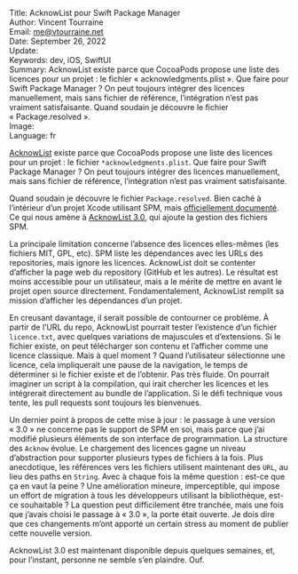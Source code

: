 Title:    AcknowList pour Swift Package Manager  
Author:   Vincent Tourraine  
Email:    me@vtourraine.net  
Date:     September 26, 2022  
Update:   
Keywords: dev, iOS, SwiftUI  
Summary:  AcknowList existe parce que CocoaPods propose une liste des licences pour un projet : le fichier « acknowledgments.plist ». Que faire pour Swift Package Manager ? On peut toujours intégrer des licences manuellement, mais sans fichier de référence, l’intégration n’est pas vraiment satisfaisante. Quand soudain je découvre le fichier « Package.resolved ».  
Image:    
Language: fr  


[AcknowList](https://github.com/vtourraine/AcknowList) existe parce que CocoaPods propose une liste des licences pour un projet : le fichier `*acknowledgments.plist`. Que faire pour Swift Package Manager ? On peut toujours intégrer des licences manuellement, mais sans fichier de référence, l’intégration n’est pas vraiment satisfaisante.

Quand soudain je découvre le fichier `Package.resolved`. Bien caché à l’intérieur d’un projet Xcode utilisant SPM, mais [officiellement documenté](https://developer.apple.com/documentation/swift_packages/building_swift_packages_or_apps_that_use_them_in_continuous_integration_workflows). Ce qui nous amène à [AcknowList 3.0](https://github.com/vtourraine/AcknowList/releases/tag/3.0.0), qui ajoute la gestion des fichiers SPM.

La principale limitation concerne l’absence des licences elles-mêmes (les fichiers MIT, GPL, etc). SPM liste les dépendances avec les URLs des repositories, mais ignore les licences. AcknowList doit se contenter d’afficher la page web du repository (GitHub et les autres). Le résultat est moins accessible pour un utilisateur, mais a le mérite de mettre en avant le projet open source directement. Fondamentalement, AcknowList remplit sa mission d’afficher les dépendances d’un projet.

En creusant davantage, il serait possible de contourner ce problème. À partir de l’URL du repo, AcknowList pourrait tester l’existence d’un fichier `licence.txt`, avec quelques variations de majuscules et d’extensions. Si le fichier existe, on peut télécharger son contenu et l’afficher comme une licence classique. Mais à quel moment ? Quand l’utilisateur sélectionne une licence, cela impliquerait une pause de la navigation, le temps de déterminer si le fichier existe et de l’obtenir. Pas très fluide. On pourrait imaginer un script à la compilation, qui irait chercher les licences et les intégrerait directement au bundle de l’application. Si le défi technique vous tente, les pull requests sont toujours les bienvenues.

Un dernier point à propos de cette mise à jour : le passage à une version « 3.0 » ne concerne pas le support de SPM en soi, mais parce que j’ai modifié plusieurs éléments de son interface de programmation. La structure des `Acknow` évolue. Le chargement des licences gagne un niveau d’abstraction pour supporter plusieurs types de fichiers à la fois. Plus anecdotique, les références vers les fichiers utilisent maintenant des `URL`, au lieu des paths en `String`. Avec à chaque fois la même question : est-ce que ça en vaut la peine ? Une amélioration mineure, imperceptible, qui impose un effort de migration à tous les développeurs utilisant la bibliothèque, est-ce souhaitable ? La question peut difficilement être tranchée, mais une fois que j’avais choisi le passage à « 3.0 », la porte était ouverte. Je dois dire que ces changements m’ont apporté un certain stress au moment de publier cette nouvelle version.

AcknowList 3.0 est maintenant disponible depuis quelques semaines, et, pour l’instant, personne ne semble s’en plaindre. Ouf.
